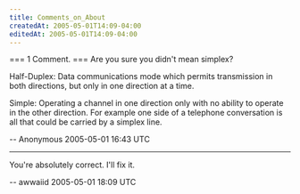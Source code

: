 ```yaml
---
title: Comments_on_About
createdAt: 2005-05-01T14:09-04:00
editedAt: 2005-05-01T14:09-04:00
---
```


=== 1 Comment. ===
Are you sure you didn't mean simplex?

Half-Duplex:
Data communications mode which permits transmission in both directions, but only in one direction at a time.

Simple:
Operating a channel in one direction only with no ability to operate in the other direction. For example one side of a telephone conversation is all that could be carried by a simplex line.

-- Anonymous 2005-05-01 16:43 UTC


----

You're absolutely correct. I'll fix it.

-- awwaiid 2005-05-01 18:09 UTC


